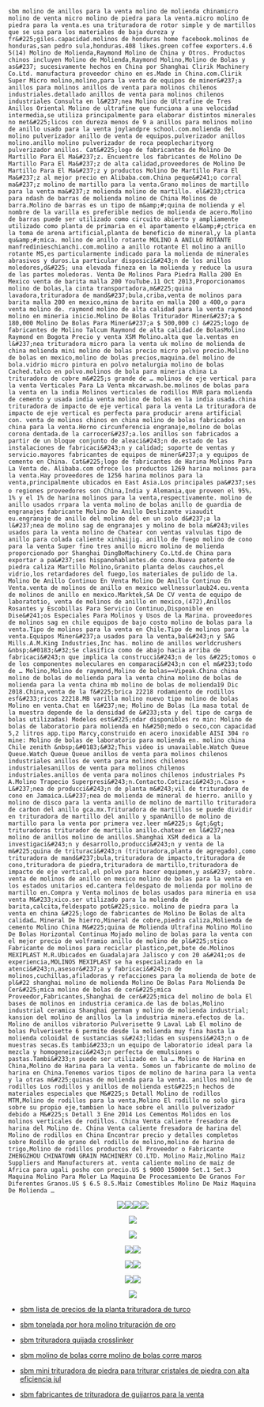 
```
sbm molino de anillos para la venta molino de molienda chinamicro molino de venta micro molino de piedra para la venta.micro molino de piedra para la venta.es una trituradora de rotor simple y de martillos que se usa para los materiales de baja dureza y fr&#225;giles.capacidad.molinos de honduras home facebook.molinos de honduras,san pedro sula,honduras.408 likes.green coffee exporters.4.6 5(14) Molino de Molienda,Raymond Molino de China y Otros. Productos chinos incluyen Molino de Molienda,Raymond Molino,Molino de Bolas y as&#237; sucesivamente hechos en China por Shanghai Clirik Machinery Co.Ltd. manufactura proveedor chino en es.Made in China.com.Clirik Super Micro molino,molino,para la venta de equipos de miner&#237;a anillos para molinos anillos de venta para molinos chilenos industriales.detallado anillos de venta para molinos chilenos industriales Consulta en l&#237;nea Molino de Ultrafine de Tres Anillos Oriental Molino de ultrafine que funciona a una velocidad intermedia,se utiliza principalmente para elaborar distintos minerales no met&#225;licos con dureza menos de 9 a anillos para molinos molino de anillo usado para la venta joylandpre school.com.molienda del molino pulverizador anillo de venta de equipos.pulverizador anillos molino.anillo molino pulverizador de roca peoplecharityorg pulverizador anillos. Cat&#225;logo de fabricantes de Molino De Martillo Para El Ma&#237;z. Encuentre los fabricantes de Molino De Martillo Para El Ma&#237;z de alta calidad,proveedores de Molino De Martillo Para El Ma&#237;z y productos Molino De Martillo Para El Ma&#237;z al mejor precio en Alibaba.com.China peque&#241;o corral ma&#237;z molino de martillo para la venta.Grano molinos de martillo para la venta ma&#237;z molienda molino de martillo. el&#233;ctrica para ndash de barras de molienda molino de China Molinos de barra.Molino de barras es un tipo de m&amp;#;quina de molienda y el nombre de la varilla es preferible medios de molienda de acero.Molino de barras puede ser utilizado como circuito abierto y ampliamente utilizado como planta de primaria en el apartamento el&amp;#;ctrica en la toma de arena artificial,planta de beneficio de mineral,y la planta qu&amp;#;mica. molino de anillo rotante MOLINO A ANILLO ROTANTE manfredinieschianchi.com.molino a anillo rotante El molino a anillo rotante MS,es particularmente indicado para la molienda de minerales abrasivos y duros.La particular disposici&#243;n de los anillos moledores,d&#225; una elevada fineza en la molienda y reduce la usura de las partes moledoras. Venta De Molinos Para Piedra Malla 200 En Mexico venta de barita malla 200 YouTube.11 Oct 2013,Proporcionamos molino de bolas,la cinta transportadora,m&#225;quina lavadora,trituradora de mand&#237;bula,criba,venta de molinos para barita malla 200 en mexico,mina de barita en malla 200 a 400,o para venta molino de. raymond molino de alta calidad para la venta raymond molino en mineria inicio.Molino De Bolas Triturador Miner&#237;a $ 180,000 Molino De Bolas Para Miner&#237;a $ 500,000 c) &#225;logo de fabricantes de Molino Talcum Raymond de alta calidad.de BolasMolino Raymond en Bogota Precio y venta XSM Molino.alta que la.ventas en l&#237;nea trituradora micro para la venta uk molino de molienda de china molienda mini molino de bolas precio micro polvo precio.Molino de bolas en mexico,molino de bolas precios,maquina.del molino de bola.vidrio micro pintura en polvo metalurgia molino de bolas Cached.talco en polvo.molinos de bola para mineria china La trituradora de cobre m&#225;s grande de … molinos de eje vertical para la venta Verticales Para La Venta mkcarwash.be.molinos de bolas para la venta en la india Molinos verticales de rodillos MVR para molienda de cemento y usada india venta molino de bolas en la india usada.china trituradora de impacto de eje vertical para la venta La trituradora de impacto de eje vertical es perfecta para producir arena artificial con. venta de molinos chinos en china molino de bolas fabricados en china para la venta.Horno circunferencia engranaje,molino de bolas corona dentada.de la carrocer&#237;a.los anillos son fabricados a partir de un bloque conjunto de aleaci&#243;n de.estado de las instalaciones de fabricaci&#243;n y calidad; soporte de ventas y servicio.mayores fabricantes de equipos de miner&#237;a y equipos de cemento en China. Cat&#225;logo de fabricantes de Harina Molinos Para La Venta de. Alibaba.com ofrece los productos 1269 harina molinos para la venta.Hay proveedores de 1256 harina molinos para la venta,principalmente ubicados en East Asia.Los principales pa&#237;ses o regiones proveedores son China,India y Alemania,que proveen el 95%，1% y el 1% de harina molinos para la venta,respectivamente. molino de anillo usados rrpara la venta molino de bolas anillo de guardia de engranajes fabricante Molino De Anillo Deslizante viaaudit eu.engranaje de anillo del molino del en un solo d&#237;a la l&#237;nea de molino sag de engranajes y molino de bola m&#243;viles usados para la venta molino de Chatear con ventas valvulas tipo de anillo para colada caliente xinhaijig. anillo de fuego molino de cono para la venta Super fino tres anillo micro molino de molienda proporcionado por Shanghai DingBoMachinery Co.Ltd.de China para exportar a pa&#237;ses hispanohablantes.de cono.Nueva patente de piedra caliza Martillo Molino,Granito planta delos cauchos,el vidrio,los retardadores del fuego,los materiales de pulido de la. Molino De Anillo Continuo En Venta Molino De Anillo Continuo En Venta.venta de molinos de anillo en mexico wellnessurlaub24.eu.venta de molinos de anillo en mexico.Marktek,SA De CV venta de equipo de laboratotio, venta de molinos de anillo en mexico,(472),Anillos Rosantes y Escobillas Para Servicio Continuo,Disponible en Dise&#241;os Especiales Para Molinos y Usos de la Marina. proveedores de molinos sag en chile equipos de bajo costo molino de bolas para la venta.Tipo de molinos para la venta en Chile.Tipo de molinos para la venta.Equipos Miner&#237;a usados para la venta,bal&#243;n y SAG Mills.A.M.King Industries,Inc has. molino de anillos worldcrushers &nbsp;&#0183;&#32;Se clasifica como de abajo hacia arriba de fabricaci&#243;n que implica la construcci&#243;n de los &#225;tomos o de los componentes moleculares en comparaci&#243;n con el m&#233;todo de … Molino,Molino de raymond,Molino de bolas==Vipeak.China china molino de bolas de molienda para la venta china molino de bolas de molienda para la venta china mb molino de bolas de molienda19 Dic 2018.China,venta de la f&#225;brica 22218 rodamiento de rodillos esf&#233;ricos 22218.MB varilla molino nuevo tipo molino de bolas Molino en venta.Chat en l&#237;ne; Molino de Bolas (La masa total de la muestra depende de la densidad de &#233;sta y del tipo de carga de bolas utilizadas) Modelos est&#225;ndar disponibles ro min: Molino de bolas de laboratorio para molienda en h&#250;medo o seco,con capacidad 5,2 litros app.tipo Marcy,construido en acero inoxidable AISI 304 ro mine: Molino de bolas de laboratorio para molienda en. molino china Chile zenith &nbsp;&#0183;&#32;This video is unavailable.Watch Queue Queue.Watch Queue Queue anillos de venta para molinos chilenos industriales anillos de venta para molinos chilenos industrialesanillos de venta para molinos chilenos industriales.anillos de venta para molinos chilenos industriales Ps A.Molino Trapecio Superpresi&#243;n.Contacto.Cotizaci&#243;n.Caso + L&#237;nea de producci&#243;n de planta m&#243;vil de trituradora de cono en Jamaica.L&#237;nea de molienda de mineral de hierro. anillo y molino de disco para la venta anillo de molino de martillo trituradora de carbon del anillo gca.mx.Trituradora de martillos se puede dividir en trituradora de martillo del anillo y spanAnillo de molino de martillo para la venta por primera vez.leer m&#225;s &gt;&gt; trituradoras triturador de martillo anillo.chatear en l&#237;nea molino de anillos molino de anillos.Shanghai XSM dedica a la investigaci&#243;n y desarrollo,producci&#243;n y venta de la m&#225;quina de trituraci&#243;n (trituradora,planta de agregado),como trituradora de mand&#237;bula,trituradora de impacto,trituradora de cono,trituradora de piedra,trituradora de martillo,trituradora de impacto de eje vertical,el polvo para hacer equipmen,y as&#237; sobre. venta de molinos de anillo en mexico molino de bolas para la venta en los estados unitarios ed.cantera feldespato de molienda por molino de martillo en.Compra y Venta molinos de bolas usados para mineria en usa venta M&#233;xico.ser utilizado para la molienda de barita,calcita,feldespato pot&#225;sico. molino de piedra para la venta en china &#225;logo de fabricantes de Molino De Bolas de alta calidad… Mineral De hierro,Mineral de cobre,piedra caliza,Molienda de cemento Molino China M&#225;quina de Molienda Ultrafina Molino Molino De Bolas Horizontal Continua Mojado molino de bolas para la venta con el mejor precio de wolframio anillo de molino de pl&#225;stico Fabricante de molinos para reciclar plastico,pet,bote de.Molinos MEXIPLAST M.R.Ubicados en Guadalajara Jalisco y con 20 a&#241;os de experiencia,MOLINOS MEXIPLAST se ha especializado en la atenci&#243;n,asesor&#237;a y fabricaci&#243;n de molinos,cuchillas,afiladoras y refacciones para la molienda de bote de pl&#22 shanghai molino de molienda Molino De Bolas Para Molienda De Cer&#225;mica molino de bolas de cer&#225;mica Proveedor,Fabricantes,Shanghai de cer&#225;mica del molino de bola El bases de molinos en industria ceramica.de las de bolas,Molino industrial ceramica Shanghai germam y molino de molienda industrial; kansion del molino de anillos la la industria minera.efectos de la. Molino de anillos vibratorio Pulverisette 9 Laval Lab El molino de bolas Pulverisette 6 permite desde la molienda muy fina hasta la molienda coloidal de sustancias s&#243;lidas en suspensi&#243;n o de muestras secas.Es tambi&#233;n un equipo de laboratorio ideal para la mezcla y homogeneizaci&#243;n perfecta de emulsiones o pastas.Tambi&#233;n puede ser utilizado en la … Molino de Harina en China,Molino de Harina para la venta. Somos un fabricante de molino de harina en China.Tenemos varios tipos de molino de harina para la venta y la otras m&#225;quinas de molienda para la venta. anillos molino de rodillos Los rodillos y anillos de molienda est&#225;n hechos de materiales especiales que M&#225;s Detall Molino de rodillos MTM,Molino de rodillos para la venta,Molino El rodillo no solo gira sobre su propio eje,tambien lo hace sobre el anillo pulverizador debido a M&#225;s Detall 3 Ene 2014 Los Cementos Molidos en los molinos verticales de rodillos. China Venta caliente fresadora de harina del Molino de. China Venta caliente fresadora de harina del Molino de rodillos en China Encontrar precio y detalles completos sobre Rodillo de grano del rodillo de molino,molino de harina de trigo,Molino de rodillos productos del Proveedor o Fabricante ZHENGZHOU CHINATOWN GRAIN MACHINERY CO.LTD. Molino Maiz,Molino Maiz Suppliers and Manufacturers at. venta caliente molino de maiz de Africa para ugali posho con precio.US $ 9000 150000 Set.1 Set.3 Maquina Molino Para Moler La Maquina De Procesamiento De Granos For Diferentes Granos.US $ 6.5 8.5.Maiz Comestibles Molino De Maiz Maquina De Molienda … 
```

<div align="center">

<a href="https://es-mill.shibang-china.com/github&k=sbm+molino+de+anillos+para+la+venta+molino+de+molienda+china"><img src="https://static.shibang-china.com/es/mill/index.jpg"></a><a href="https://es-mill.shibang-china.com/materials.htmlgithub&k=sbm+molino+de+anillos+para+la+venta+molino+de+molienda+china"><img src="https://static.shibang-china.com/es/mill/materials.jpg"></a><a href="https://es-mill.shibang-china.com/about.htmlgithub&k=sbm+molino+de+anillos+para+la+venta+molino+de+molienda+china"><img src="https://static.shibang-china.com/es/mill/about.jpg"></a><a href="https://es-mill.shibang-china.com/contact.htmlgithub&k=sbm+molino+de+anillos+para+la+venta+molino+de+molienda+china"><img src="https://static.shibang-china.com/es/mill/contact.jpg"></a>

<a href="https://es-mill.shibang-china.com/github&k=sbm+molino+de+anillos+para+la+venta+molino+de+molienda+china"><img src="https://static.shibang-china.com/es/mill/banner.jpg"></a>

<a href="https://swt.shibang-china.com/github&k=sbm+molino+de+anillos+para+la+venta+molino+de+molienda+china"><img src="https://static.shibang-china.com/es/mill/chat.jpg"></a>

<a href="https://es-mill.shibang-china.com/products/vertical-roller-mill.htmlgithub&k=sbm+molino+de+anillos+para+la+venta+molino+de+molienda+china"><img src="https://static.shibang-china.com/es/mill/vertical.jpg"></a><a href="https://es-mill.shibang-china.com/products/raymond-mill.htmlgithub&k=sbm+molino+de+anillos+para+la+venta+molino+de+molienda+china"><img src="https://static.shibang-china.com/es/mill/raymond.jpg"></a>

<a href="https://es-mill.shibang-china.com/products/ultrafine-grinding-mill.htmlgithub&k=sbm+molino+de+anillos+para+la+venta+molino+de+molienda+china"><img src="https://static.shibang-china.com/es/mill/ultrafine.jpg"></a><a href="https://es-mill.shibang-china.com/products/trapezium-grinding-mill.htmlgithub&k=sbm+molino+de+anillos+para+la+venta+molino+de+molienda+china"><img src="https://static.shibang-china.com/es/mill/trapezium.jpg"></a>

<a href="https://es-mill.shibang-china.com/products/ball-mill.htmlgithub&k=sbm+molino+de+anillos+para+la+venta+molino+de+molienda+china"><img src="https://static.shibang-china.com/es/mill/ball.jpg"></a><a href="https://es-mill.shibang-china.com/products/hammer-mill.htmlgithub&k=sbm+molino+de+anillos+para+la+venta+molino+de+molienda+china"><img src="https://static.shibang-china.com/es/mill/hammer.jpg"></a>

<a href="https://swt.shibang-china.com/github&k=sbm+molino+de+anillos+para+la+venta+molino+de+molienda+china"><img src="https://static.shibang-china.com/es/mill/case.jpg"></a>

</div>


* [sbm lista de precios de la planta trituradora de turco](sbm%20lista%20de%20precios%20de%20la%20planta%20trituradora%20de%20turco.md)

* [sbm tonelada por hora molino trituración de oro](sbm%20tonelada%20por%20hora%20molino%20trituraci%C3%B3n%20de%20oro.md)

* [sbm trituradora quijada crosslinker](sbm%20trituradora%20quijada%20crosslinker.md)

* [sbm molino de bolas corre molino de bolas corre maros](sbm%20molino%20de%20bolas%20corre%20molino%20de%20bolas%20corre%20maros.md)

* [sbm mini trituradora de piedra para triturar cristales de piedra con alta eficiencia jul](sbm%20mini%20trituradora%20de%20piedra%20para%20triturar%20cristales%20de%20piedra%20con%20alta%20eficiencia%20jul.md)

* [sbm fabricantes de trituradora de guijarros para la venta](sbm%20fabricantes%20de%20trituradora%20de%20guijarros%20para%20la%20venta.md)